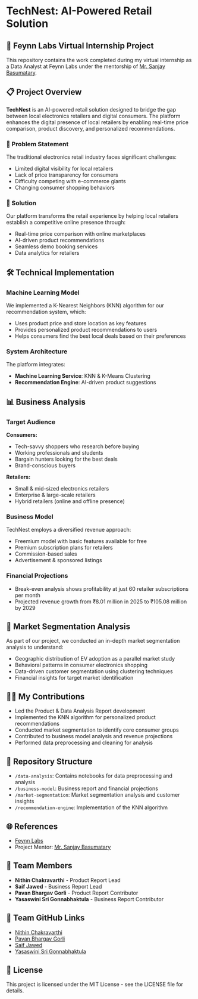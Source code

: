# TechNest: AI-Powered Retail Solution

## 🚀 Feynn Labs Virtual Internship Project

This repository contains the work completed during my virtual internship as a Data Analyst at Feynn Labs under the mentorship of [Mr. Sanjay Basumatary](https://www.linkedin.com/in/sanjay-basumatary-326021b5/).

## 📋 Project Overview

**TechNest** is an AI-powered retail solution designed to bridge the gap between local electronics retailers and digital consumers. The platform enhances the digital presence of local retailers by enabling real-time price comparison, product discovery, and personalized recommendations.

### 🎯 Problem Statement

The traditional electronics retail industry faces significant challenges:
- Limited digital visibility for local retailers
- Lack of price transparency for consumers
- Difficulty competing with e-commerce giants
- Changing consumer shopping behaviors

### 🌟 Solution

Our platform transforms the retail experience by helping local retailers establish a competitive online presence through:
- Real-time price comparison with online marketplaces
- AI-driven product recommendations
- Seamless demo booking services
- Data analytics for retailers

## 🛠️ Technical Implementation

### Machine Learning Model

We implemented a K-Nearest Neighbors (KNN) algorithm for our recommendation system, which:
- Uses product price and store location as key features
- Provides personalized product recommendations to users
- Helps consumers find the best local deals based on their preferences

### System Architecture

The platform integrates:
- **Machine Learning Service**: KNN & K-Means Clustering
- **Recommendation Engine**: AI-driven product suggestions

## 📊 Business Analysis

### Target Audience

**Consumers:**
- Tech-savvy shoppers who research before buying
- Working professionals and students
- Bargain hunters looking for the best deals
- Brand-conscious buyers

**Retailers:**
- Small & mid-sized electronics retailers
- Enterprise & large-scale retailers
- Hybrid retailers (online and offline presence)

### Business Model

TechNest employs a diversified revenue approach:
- Freemium model with basic features available for free
- Premium subscription plans for retailers
- Commission-based sales
- Advertisement & sponsored listings

### Financial Projections

- Break-even analysis shows profitability at just 60 retailer subscriptions per month
- Projected revenue growth from ₹8.01 million in 2025 to ₹105.08 million by 2029

## 🧩 Market Segmentation Analysis

As part of our project, we conducted an in-depth market segmentation analysis to understand:
- Geographic distribution of EV adoption as a parallel market study
- Behavioral patterns in consumer electronics shopping
- Data-driven customer segmentation using clustering techniques
- Financial insights for target market identification

## 👨‍💻 My Contributions

- Led the Product & Data Analysis Report development
- Implemented the KNN algorithm for personalized product recommendations
- Conducted market segmentation to identify core consumer groups
- Contributed to business model analysis and revenue projections
- Performed data preprocessing and cleaning for analysis

## 📂 Repository Structure

- `/data-analysis`: Contains notebooks for data preprocessing and analysis
- `/business-model`: Business report and financial projections
- `/market-segmentation`: Market segmentation analysis and customer insights
- `/recommendation-engine`: Implementation of the KNN algorithm

## 🌐 References

- [Feynn Labs](https://www.linkedin.com/company/feynn-labs/posts/?feedView=all)
- Project Mentor: [Mr. Sanjay Basumatary](https://www.linkedin.com/in/sanjay-basumatary-326021b5/)

## 👥 Team Members

- **Nithin Chakravarthi** - Product Report Lead
- **Saif Jawed** - Business Report Lead
- **Pavan Bhargav Gorli** - Product Report Contributor
- **Yasaswini Sri Gonnabhaktula** - Business Report Contributor

## 🔗 Team GitHub Links

- [Nithin Chakravarthi](https://github.com/Nithin-Chakravarthi/Feynn_Labs_Internship)
- [Pavan Bhargav Gorli](https://github.com/Pavanbhargav/Marget_Segmentation_anaylsis)
- [Saif Jawed](https://github.com/saif1210/Feynn_Labs_Internship)
- [Yasaswini Sri Gonnabhaktula](https://github.com/Gonnabhaktula-Yasaswini-Sri/Code-conversions)

## 📄 License

This project is licensed under the MIT License - see the LICENSE file for details.
